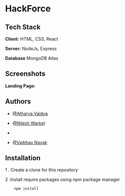 
#  HackForce



## Tech Stack

**Client:** HTML, CSS, React

**Server:** NodeJs, Express

**Database** MongoDB Atlas

## Screenshots

**Landing Page:**


## Authors

- [@Atharva Vaidya](www.linkedin.com/in/atharva-vaidya-4004)

- [@Nilesh Warke](https://www.linkedin.com/in/warke-nilesh))
- 
- [@Vaibhav Nayak](https://www.linkedin.com/in/vaibhavnayak/)

## Installation

1 . Create a clone for this repository

2 .Install require packages using npm package manager

```bash
    npm install
```
